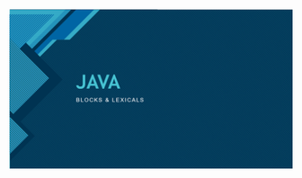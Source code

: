 [![Blocks_And_Lexicals](https://github.com/Arjun2905/winter-of-contributing/blob/Java/Java/Fundamentals/Assets/BlocksAndLexicals.png)](https://drive.google.com/file/d/1LFX3-DWrvRvMqptxl2L77NJ3d8zoLHBE/view?usp=sharing "Blocks_And_Lexicals")
